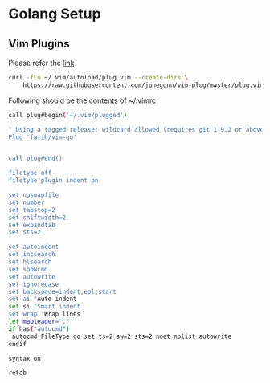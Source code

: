 # Golang Setup

## Vim Plugins

Please refer the [link](https://github.com/junegunn/vim-plug)

```bash
curl -fLo ~/.vim/autoload/plug.vim --create-dirs \
    https://raw.githubusercontent.com/junegunn/vim-plug/master/plug.vim
 ```
 
 Following should be the contents of ~/.vimrc
 
 ```bash
 call plug#begin('~/.vim/plugged')

" Using a tagged release; wildcard allowed (requires git 1.9.2 or above)
Plug 'fatih/vim-go'


call plug#end()

filetype off 
filetype plugin indent on

set noswapfile 
set number 
set tabstop=2
set shiftwidth=2
set expandtab
set sts=2

set autoindent
set incsearch
set hlsearch
set showcmd
set autowrite
set ignorecase
set backspace=indent,eol,start
set ai "Auto indent
set si "Smart indent
set wrap "Wrap lines
let mapleader=","
if has("autocmd")
  autocmd FileType go set ts=2 sw=2 sts=2 noet nolist autowrite
endif

syntax on

retab
```
